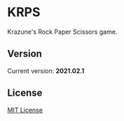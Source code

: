 # KRPS
Krazune's Rock Paper Scissors game.

## Version
Current version: **2021.02.1**

## License
[MIT License](LICENSE.md)

